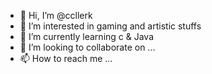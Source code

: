 - 👋 Hi, I’m @ccllerk
- 👀 I’m interested in gaming and artistic stuffs
- 🌱 I’m currently learning c & Java
- 💞️ I’m looking to collaborate on ...
- 📫 How to reach me ...

<!---
ccllerk/ccllerk is a ✨ special ✨ repository because its `README.md` (this file) appears on your GitHub profile.
You can click the Preview link to take a look at your changes.
--->
